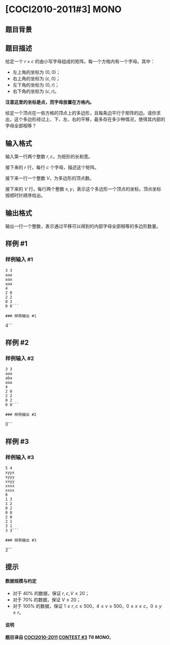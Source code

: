 # [COCI2010-2011#3] MONO

## 题目背景



## 题目描述

给定一个 $r\times c$ 的由小写字母组成的矩阵。每一个方格内有一个字母。其中：

- 左上角的坐标为 $(0,0)$；
- 右上角的坐标为 $(c,0)$；
- 左下角的坐标为 $(0,r)$；
- 右下角的坐标为 $(c,r)$。

**注意这里的坐标是点，而字母放置在方格内。**

给定一个顶点在一些方格的顶点上的多边形，且每条边平行于矩阵的边。请你求出，这个多边形经过上、下、左、右的平移，最多存在多少种情况，使得其内部的字母全部相等？

## 输入格式

输入第一行两个整数 $r,c$，为矩形的长和宽。

接下来的 $r$ 行，每行 $c$ 个字母，描述这个矩阵。

接下来一行一个整数 $V$，为多边形的顶点数。

接下来的 $V$ 行，每行两个整数 $x,y$，表示这个多边形一个顶点的坐标。顶点坐标按顺时针顺序给出。

## 输出格式

输出一行一个整数，表示通过平移可以得到的内部字母全部相等的多边形数量。

## 样例 #1

### 样例输入 #1
```
3 3
aaa
aaa
aaa
4
2 0
2 2
0 2
0 0```

### 样例输出 #1

```
4```

## 样例 #2

### 样例输入 #2
```
3 3
aaa
aba
aaa
4
2 0
2 2
0 2
0 0```

### 样例输出 #2

```
0```

## 样例 #3

### 样例输入 #3
```
5 4
xyyx
xyyy
xxyy
xxxx
xxxx
8
1 3
1 2
0 2
0 0
2 0
2 1
3 1
3 3```

### 样例输出 #3

```
2```

## 提示

#### 数据规模与约定

- 对于 $40\%$ 的数据，保证 $r,c,V\le 20$；
- 对于 $70\%$ 的数据，保证 $V\le 20$；
- 对于 $100\%$ 的数据，保证 $1\le r,c\le 500$，$4\le v\le 500$，$0\le x\le c$，$0\le y\le r$。

#### 说明

**题目译自 [COCI2010-2011](https://hsin.hr/coci/archive/2010_2011/) [CONTEST #3](https://hsin.hr/coci/archive/2010_2011/contest3_tasks.pdf) *T6 MONO***。
